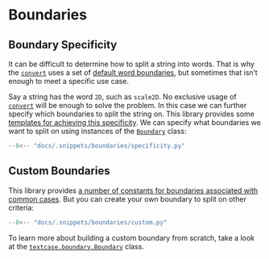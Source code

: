 # Boundaries

## Boundary Specificity

It can be difficult to determine how to split a string into words. That is why the [`convert`](../reference/convert.md/) uses a set of [default word boundaries](../reference/boundary.md/#textcase.boundary.DEFAULT_BOUNDARIES), but sometimes that isn’t enough to meet a specific use case.

Say a string has the word `2D`, such as `scale2D`. No exclusive usage of [`convert`](../reference/converter.md/#textcase.converter.CaseConverter.convert) will be enough to solve the problem. In this case we can further specify which boundaries to split the string on. This library provides some [templates for achieving this specificity](../reference/boundary.md/#textcase.boundary). We can specify what boundaries we want to split on using instances of the [`Boundary`](../reference/boundary.md/#textcase.boundary.Boundary) class:

```python exec="true" source="tabbed-left" tabs="specificity.py|output.txt" result="txt" hl_lines="7"
--8<-- "docs/.snippets/boundaries/specificity.py"
```

## Custom Boundaries

This library provides [a number of constants for boundaries associated with common cases](../reference/boundary.md/#textcase.boundary). But you can create your own boundary to split on other criteria:

```python exec="true" source="tabbed-left" tabs="custom.py|output.txt" result="txt" hl_lines="8-11 16-20"
--8<-- "docs/.snippets/boundaries/custom.py"
```

To learn more about building a custom boundary from scratch, take a look at the [`textcase.boundary.Boundary`](../reference/boundary.md/#textcase.boundary.Boundary) class.
